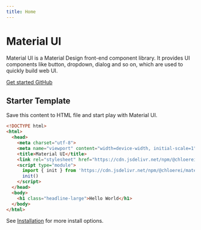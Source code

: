 ```yaml
---
title: Home
---
```


# Material UI

Material UI is a Material Design front-end component library. It provides UI components like button, dropdown, dialog and so on, which are used to quickly build web UI.

<a class="button button--filled" href="/introduction.html">
  Get started
</a>

<a class="button button--outlined" href="https://github.com/chloerei/material-ui">
  GitHub
</a>

## Starter Template

Save this content to HTML file and start play with Material UI.

```html
<!DOCTYPE html>
<html>
  <head>
    <meta charset="utf-8">
    <meta name="viewport" content="width=device-width, initial-scale=1">
    <title>Material UI</title>
    <link rel="stylesheet" href="https://cdn.jsdelivr.net/npm/@chloerei/material-ui@0.0.13/dist/material-ui.css">
    <script type="module">
      import { init } from 'https://cdn.jsdelivr.net/npm/@chloerei/material-ui@0.0.13/dist/material-ui.bundle.js'
      init()
    </script>
  </head>
  <body>
    <h1 class="headline-large">Hello World</h1>
  </body>
</html>
```

See [Installation](/installation.html) for more install options.
